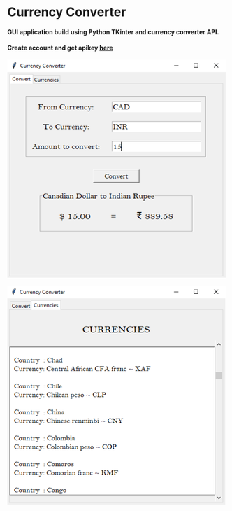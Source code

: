 # Currency Converter

#### GUI application build using Python TKinter and currency converter API.

#### Create account and get apikey [here](https://free.currencyconverterapi.com/)


<kbd><img src="https://github.com/rajapuranam/currency-converter-tkinter/blob/main/screenshots/ss1.png" width="500" height="500" /></kbd>

<kbd><img src="https://github.com/rajapuranam/currency-converter-tkinter/blob/main/screenshots/ss2.png" width="500" height="500" /></bd>

